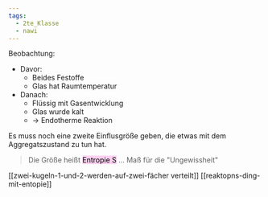 ```yaml
---
tags:
  - 2te_Klasse
  - nawi
---
```

Beobachtung: 
- Davor:
	- Beides Festoffe
	- Glas hat Raumtemperatur 
- Danach:
	- Flüssig mit Gasentwicklung
	- Glas wurde kalt
	- → Endotherme Reaktion

Es muss noch eine zweite Einflusgröße geben, die etwas mit dem Aggregatszustand zu tun hat. 

> Die Größe heißt <mark style="background: #FFB8EBA6;">Entropie S</mark> ... Maß für die "Ungewissheit"

[[zwei-kugeln-1-und-2-werden-auf-zwei-fächer verteilt]] 
[[reaktopns-ding-mit-entopie]]